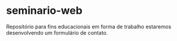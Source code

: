 # seminario-web
Repositório para fins educacionais em forma de trabalho estaremos desenvolvendo um formulário de contato.
